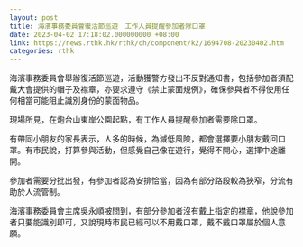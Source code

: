 ```yaml
---
layout: post
title: 海濱事務委員會復活節巡遊　工作人員提醒參加者除口罩
date: 2023-04-02 17:18:02.000000000 +08:00
link: https://news.rthk.hk/rthk/ch/component/k2/1694708-20230402.htm
categories: rthk
---
```


海濱事務委員會舉辦復活節巡遊，活動獲警方發出不反對通知書，包括參加者須配戴大會提供的帽子及襟章，亦要求遵守《禁止蒙面規例》，確保參與者不得使用任何相當可能阻止識別身份的蒙面物品。

現場所見，在炮台山東岸公園起點，有工作人員提醒參加者需要除口罩。

有帶同小朋友的家長表示，人多的時候，為減低風險，都會選擇要小朋友戴回口罩。有市民說，打算參與活動，但感覺自己像在遊行，覺得不開心，選擇中途離開。

參加者需要分批出發，有參加者認為安排恰當，因為有部分路段較為狹窄，分流有助於人流管制。

海濱事務委員會主席吳永順被問到，有部分參加者沒有戴上指定的襟章，他說參加者只要能識別即可，又說現時市民已經可以不用戴口罩，戴不戴口罩屬於個人意願。

